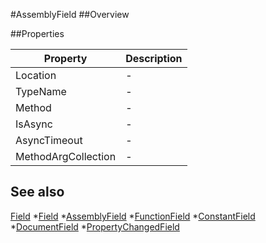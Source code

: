 #AssemblyField
##Overview



##Properties
<table class="table table-condensed table-bordered">
    <thead>
<tr>
<th>Property</th>
<th>Description</th>
</tr>
</thead>
<tbody>
<tr><td>Location</td><td> - </td></tr>
<tr><td>TypeName</td><td> - </td></tr>
<tr><td>Method</td><td> - </td></tr>
<tr><td>IsAsync</td><td> - </td></tr>
<tr><td>AsyncTimeout</td><td> - </td></tr>
<tr><td>MethodArgCollection</td><td> - </td></tr>
</tbody></table>



## See also

[Field](Field.html)
*[Field](Field.html)
*[AssemblyField](AssemblyField.html)
*[FunctionField](FunctionField.html)
*[ConstantField](ConstantField.html)
*[DocumentField](DocumentField.html)
*[PropertyChangedField](PropertyChangedField.html)